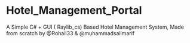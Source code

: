 # Hotel_Management_Portal
A Simple C# + GUI ( Raylib_cs) Based Hotel Management System, Made from scratch by @Rohail33 &amp; @muhammadsalimarif
